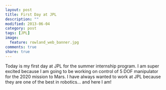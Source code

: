 ```yaml
---
layout: post
title: First Day at JPL
description: ""
modified: 2013-06-04
category: post
tags: [JPL]
image:
  feature: rowland_web_banner.jpg
comments: true
share: true
---
```


Today is my first day at JPL for the summer internship program. I am super excited because I am going to be working on control of 5 DOF manipulator for the 2020 mission to Mars. I have always wanted to work at JPL because they are one of the best in robotics... and here I am!
